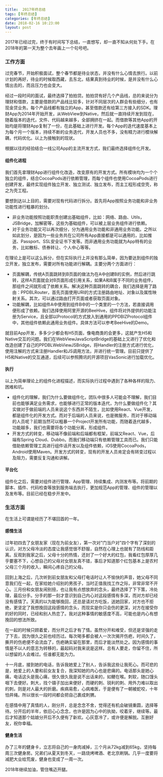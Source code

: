 ```yaml
---
title:  2017年终总结
tags: [年终总结]
categories: [年终总结]
date: 2018-02-16 10:23:00
layout: post
---
```


2017年已经过完，终于有时间写下总结，一直想写，却一直不知从何处下手。在2018年的第一天为整个去年画上一个句号吧。

### 工作方面

过完春节，开始积极面试，整个春节都是待业状态，并没有什么心情去旅行。以前计划的再好，待业的时候取西藏，去东北，结果真到待业的时候，是并没有什么心情出去的，而且压力也会变大。

经过一段时间的面试，最终选择了拍拍贷。拍拍贷有好几个产品线，总的来说分为理财和借款，主要是借款的产品线比较多，针对不同层次的人群会有些细分，也有现金贷业务。每个产品线都有独立的App，甚至借款还有给第三方接入的SDK。理财App为2014年开始开发，从WebView到Native，然后就一直持续开发到现在，随着版本的迭代，文件、代码越来越多，全部拥挤在一起。而借款等其他App的开始均是将理财App复制了一份，在此基础上进行开发。每个App的迭代速度基本上为每个月一个版本，持续不断的业务迭代，开发人员也不多，没有精力进行模块解耦，代码优化。以上为接触到的现状。

根据以往的经验结合一线公司App的主流开发方式，我们最终选择组件化开发。

#### 组件化进程

我们首先拿理财App进行组件化改造，改变原有的开发方式。所有模块均为一个个独立的组件，结合CocoaPods进行依赖管理，而每个组件也使用CocoaPods进行创建开发，最终实现组件独立开发、独立测试、独立发布，而主工程形成空壳，称之为壳工程。

要想到达以上目的，需要对现有代码进行拆分。首先将App按照业务功能和非业务功能性进行粗暴的划分。

- 非业务功能按照功能职责创建出基础组件，比如：网络、路由、Utils，JSBridge，加解密等，这些为基础组件，可以被上层业务组件进行依赖。
- 对于业务功能又可以再次细分，分为通用业务功能和非通用业务功能。之所以如此划分，是因为一些业务共在公司所有App直接都是可以通用的，比如推送、Passport、SSL安全证书下发等。而非通用业务功能就为App特有的业务，比如散标、债券转让、个人中心等等。

在理论上是可以这么拆分，但在实际执行上并没有那么简单，因为要达到组件的独立开发，独立发布，需要对所有功能进行解耦。主要分两个方面进行：

- 页面解耦，传统A页面跳转到B页面的做法为在A中创建B的实例，然后进行跳转，这样A页面就会对B页面形成引用关系，如果A和B属于不同的业务组件，那组件之间就形成了依赖关系。解决这种页面跳转的耦合，我们选择是用了路由：PPDBLRouter，首先页面使用URI的方式注册路由地址、对象以及属性映射关系。其次，可以通过路由打开页面或者获取页面对象。
- 功能解耦，比如组件A中使用到组件B中的一个类里的一个方法，若直接调用便形成了依赖。我们选择使用阿里开源的BeeHive，组件将对外提供的功能注册为Service，且全部以Protocol的方式放入到通用的PPDBIZProtocol组件中，其他组件依赖此通用业务组件。具体方法可以参考BeeHive的Demo。

就目前App开发，多多少少都会有H5页面，像电商类的会更多，这就产生H5和Native交互的问题。我们在WebViewJavaScriptBridge的基础上又进行了优化和改造创建了自己的PPDBLWebViewJSBridge，将Handler的注册方式进行优化，使用注解的方式来注册Handler和JS调用方法，并进行统一管理。目前只提供了H5和Native的交互通道，后续可以参照腾讯的开源项目VasSonic进行加载优化。

#### 执行

以上为简单理论上的组件化进程描述，而实际执行过程中遇到了各种各样的阻力、困难和坑。

- 组件化的理解，我们为什么要做组件化，团队中很多人可能会不理解，我们目前也能够满足业务需求，也能够进行正常的版本迭代，为什么要做组件化？其实做对于做前端的人员来说这个东西并不陌生，比如使用React、Vue开发，都是组件化的开发方式。而对于后端的人员来说，也是微服务，而对于移动端的人员呢？前期当然可以粗暴一个Project开发所有功能，而随着迭代越多，功能越多，我们也需要将各个功能分离，形成组件。
- 开发方式的转变，移动端不像前端和后端都有框架，前端又React、Vue，后端有Spring Cloud、Dubbo。而我们移动端只有依赖管理工具而已。我们只能借助依赖管理工具进行组件话开发以及组件依赖，iOS使用CocoaPods，Android使用Maven。开发方式的转变，现有的开发人员肯定会有转变过程以及阻力，需要反复沟通和讲解。

#### 平台化

组件化之后，需要对组件进行管理、App管理、持续集成、内测发布等。将前期的脚本、插件、代码检查等放到服务端去执行，更加规范App的管理、组件的管理以及发布等。目前已经在稳步开发中。

### 生活方面

在生活上可谓是经历了不堪回首的一年。

#### 感情生活

过年初四去了女朋友家（现在为前女友），第一次对"门当户对"四个字有了深刻的认识，对方父母冷淡的态度让我感觉很不舒服，自然在心理上也就有了防线和距离。反观到我家之后，父母十分的热情，还封了一个好大的红包，我看红包厚厚几乎要塞不下，心想自己的父母对女朋友真不错，事后才知道那个红包基本上是农村父母三个月的收入，瞬间心疼自己的父母。

回到上海之后，几次听到前女朋友和父母打电话时让人不愉快的声音，她父母不同意我们在一起，在家给她介绍别的男孩子，当时正值我找工作之际，非常非常不开心。三月份和女朋友闹别扭，也让我有点想放弃的念头，最终选择了下下策，冷处理，最后分手。分手的那一刻才意识到自己内心对这段感情有多深，而对方却已经没有感情了。天真的以为能够挽回，还总是请对方吃饭，送她回家，对方也不拒绝，更坚定了我想挽回这段感情的念头，而现实是你只会伤的更深，对方在接受你的好的同时，已经和别人热恋了。我对这种事情的敏感度不高，可能也是内心有想挽回的想法所致。

在一起的时候只顾着爱，而分开之后才有了情。虽然分开和难受，但还是坚强的走了下去，因为很久之前也经历过。每次喝多都会被人一次次揭开伤疤，时间久了，撕开的伤疤便不会流血了，伤疤确实留在那里，而后才能淡然处之。因为感情的事情是不以人的意志为转移的，最起码对我来说是这样。总有人要走，你留不住，所以想留的人会难过。任谁都无能为力。

十一月底，接到她的电话，告诉我她爱上了别人，告诉我这些让我死心。而可悲的是，她爱上的人要和前女友复合，我深知她的内心也是悲痛的。电话那头是她心痛，电话这头是我心痛，很久很久我是说不出话来的，如鲠在喉。刺软，随口馒头咽下去便好。刺大，找个镊子加出来便好，而硬的刺、锐利的刺、用外力难以取出的刺，则是对人最大的折磨。疾病易愈，心病难医，于是便有了一朝被蛇咬，十年怕井绳。所以很长一段时间都会把自己裹成刺猬。

在感情中用了真情的人，刚分开，总是念念不舍，觉得还有机会破镜重圆，选择等待。分开后的半年，依旧心心念念，也许是因为心中的执拗，咬着牙，继续等。最后才知道那个姑娘分开后不久便有了新欢。心灰意冷了，或许便是解脱。互删好友，祝你幸福。

#### 健身生活

办了三年的健身卡，立志将自己的一身肉减掉，三个月从72kg减到65kg，坚持每周三次健身房。兄弟们从夏天到冬天，一路烧烤啤酒、老北京刷锅。几乎一度要将减肥大业给荒废，健身也变成了一周一次。

2018年继续加油，管住嘴迈开腿。
